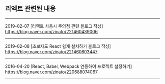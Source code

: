 ## 리엑트 관련된 내용 
* * *
2019-02-07 [리엑트 사용시 주의점 관련 블로그 작성] 
<https://blog.naver.com/zinato/221460439006>
* * *
2019-02-08 [초보자도 React 쉽게 설치하기 블로그 작성] 
<https://blog.naver.com/zinato/221460603447>
* * *
2016-04-20 [React, Babel, Webpack 연동하여 프로젝트 설정하기]  
<https://blog.naver.com/zinato/220688074067>
* * *
